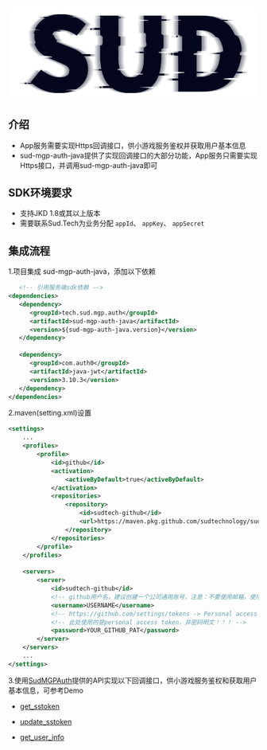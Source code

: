 #

![SUD](../Resource/logo.png)

## 介绍

- App服务需要实现Https回调接口，供小游戏服务鉴权并获取用户基本信息
- sud-mgp-auth-java提供了实现回调接口的大部分功能，App服务只需要实现Https接口，并调用sud-mgp-auth-java即可

## SDK环境要求

- 支持JKD 1.8或其以上版本
- 需要联系Sud.Tech为业务分配 `appId`、 `appKey`、 `appSecret`

## 集成流程

1.项目集成 sud-mgp-auth-java，添加以下依赖
```xml
   <!-- 引用服务端sdk依赖 -->
<dependencies>
   <dependency>
      <groupId>tech.sud.mgp.auth</groupId>
      <artifactId>sud-mgp-auth-java</artifactId>
      <version>${sud-mgp-auth-java.version}</version>
   </dependency>

   <dependency>
      <groupId>com.auth0</groupId>
      <artifactId>java-jwt</artifactId>
      <version>3.10.3</version>
   </dependency>
</dependencies>
```

2.maven(setting.xml)设置
```xml
<settings>
    ...
    <profiles>
        <profile>
            <id>github</id>
            <activation>
                <activeByDefault>true</activeByDefault>
            </activation>
            <repositories>
                <repository>
                    <id>sudtech-github</id>
                    <url>https://maven.pkg.github.com/sudtechnology/sud-mgp-auth-java/</url>
                </repository>
            </repositories>
        </profile>
    </profiles>

    <servers>
        <server>
            <id>sudtech-github</id>
            <!-- github用户名，建议创建一个公司通用账号，注意：不要使用邮箱，使用用户名！！！ -->
            <username>USERNAME</username>
            <!-- https://github.com/settings/tokens -> Personal access tokens -->
            <!-- 此处使用的是personal access token，非密码明文！！！ -->
            <password>YOUR_GITHUB_PAT</password>
        </server>
    </servers>  
    ...
</settings>
```

3.使用[SudMGPAuth](./API/SudMGPAuth-Java.md)提供的API实现以下回调接口，供小游戏服务鉴权和获取用户基本信息，可参考Demo

- [get_sstoken](./HttpsCallback/get_sstoken.md)

- [update_sstoken](./HttpsCallback/update_sstoken.md)

- [get_user_info](./HttpsCallback/get_user_info.md)
